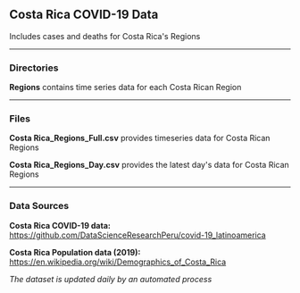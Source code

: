 ## Costa Rica COVID-19 Data

Includes cases and deaths for Costa Rica's Regions

------

### Directories

**Regions** contains time series data for each Costa Rican Region

------


### Files

**Costa Rica_Regions_Full.csv** provides timeseries data for Costa Rican Regions

**Costa Rica_Regions_Day.csv** provides the latest day's data for Costa Rican Regions

------


### Data Sources

**Costa Rica COVID-19 data:** https://github.com/DataScienceResearchPeru/covid-19_latinoamerica

**Costa Rica Population data (2019):** https://en.wikipedia.org/wiki/Demographics_of_Costa_Rica


_The dataset is updated daily by an automated process_